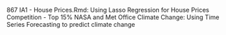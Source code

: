 867 IA1 - House Prices.Rmd: Using Lasso Regression for House Prices Competition - Top 15%
NASA and Met Office Climate Change: Using Time Series Forecasting to predict climate change
